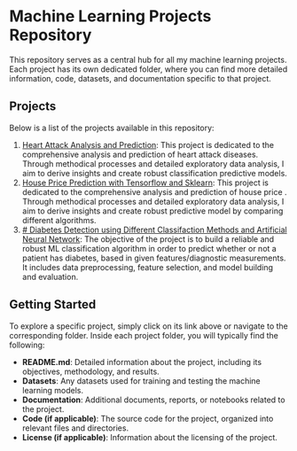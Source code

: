 # Machine Learning Projects Repository

This repository serves as a central hub for all my machine learning projects. Each project has its own dedicated folder, where you can find more detailed information, code, datasets, and documentation specific to that project.

## Projects

Below is a list of the projects available in this repository:

1. [Heart Attack Analysis and Prediction](https://github.com/Stef0916/Machine-Learning-projects/tree/main/heart_attack_analysis_prediction/): This project is dedicated to the comprehensive analysis and prediction of heart attack diseases. Through methodical processes and detailed exploratory data analysis, I aim to derive insights and create robust classification predictive models.
2. [House Price Prediction with Tensorflow and Sklearn](https://github.com/Stef0916/Machine-Learning-projects/tree/main/house_price_prediction_Tensorflow_sklearn): This project is dedicated to the comprehensive analysis and prediction of house price . Through methodical processes and detailed exploratory data analysis, I aim to derive insights and create robust predictive model by comparing different algorithms.
3. [# Diabetes Detection using Different Classifaction Methods and Artificial Neural Network](https://github.com/Stef0916/Machine-Learning-projects/tree/main/diabetes-prediction_Classification_ANN): The objective of the project is to build a reliable and robust ML classification algorithm in order to predict whether or not a patient has diabetes, based in given features/diagnostic measurements. It includes data preprocessing, feature selection, and model building and evaluation.

## Getting Started

To explore a specific project, simply click on its link above or navigate to the corresponding folder. Inside each project folder, you will typically find the following:

- **README.md**: Detailed information about the project, including its objectives, methodology, and results.
- **Datasets**: Any datasets used for training and testing the machine learning models.
- **Documentation**: Additional documents, reports, or notebooks related to the project.
- **Code (if applicable)**: The source code for the project, organized into relevant files and directories.
- **License (if applicable)**: Information about the licensing of the project.
